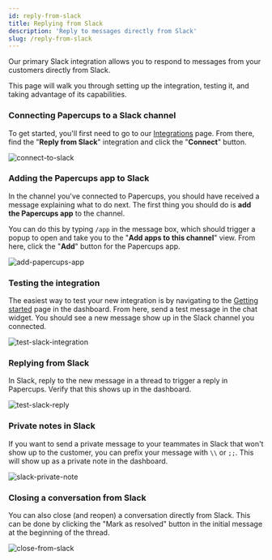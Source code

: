 ```yaml
---
id: reply-from-slack
title: Replying from Slack
description: 'Reply to messages directly from Slack'
slug: /reply-from-slack
---
```


Our primary Slack integration allows you to respond to messages from your customers directly from Slack.

This page will walk you through setting up the integration, testing it, and taking advantage of its capabilities.

### Connecting Papercups to a Slack channel

To get started, you'll first need to go to our [Integrations](https://app.papercups.io/integrations) page. From there, find the "**Reply from Slack**" integration and click the "**Connect**" button.

![connect-to-slack](https://user-images.githubusercontent.com/5264279/109047384-cdd57f80-76a3-11eb-9f49-7f74642bef05.gif)

### Adding the Papercups app to Slack

In the channel you've connected to Papercups, you should have received a message explaining what to do next. The first thing you should do is **add the Papercups app** to the channel.

You can do this by typing `/app` in the message box, which should trigger a popup to open and take you to the "**Add apps to this channel**" view. From here, click the "**Add**" button for the Papercups app.

![add-papercups-app](https://user-images.githubusercontent.com/5264279/109047697-2efd5300-76a4-11eb-9cab-f3fcf9f5a68c.gif)

### Testing the integration

The easiest way to test your new integration is by navigating to the [Getting started](https://app.papercups.io/account/getting-started) page in the dashboard. From here, send a test message in the chat widget. You should see a new message show up in the Slack channel you connected.

![test-slack-integration](https://user-images.githubusercontent.com/5264279/109048100-ac28c800-76a4-11eb-9edc-4e4d22357cc4.gif)

### Replying from Slack

In Slack, reply to the new message in a thread to trigger a reply in Papercups. Verify that this shows up in the dashboard.

![test-slack-reply](https://user-images.githubusercontent.com/5264279/109048509-25281f80-76a5-11eb-9859-7a31f51b65d2.gif)

### Private notes in Slack

If you want to send a private message to your teammates in Slack that won't show up to the customer, you can prefix your message with `\\` or `;;`. This will show up as a private note in the dashboard.

![slack-private-note](https://user-images.githubusercontent.com/5264279/109048803-7df7b800-76a5-11eb-9671-4c1f43b43dcf.gif)

### Closing a conversation from Slack

You can also close (and reopen) a conversation directly from Slack. This can be done by clicking the "Mark as resolved" button in the initial message at the beginning of the thread.

![close-from-slack](https://user-images.githubusercontent.com/5264279/109049288-1a21bf00-76a6-11eb-8123-72127b9b39f9.gif)
